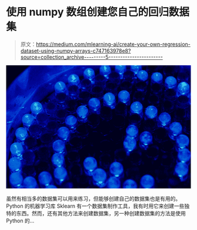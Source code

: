 # 使用 numpy 数组创建您自己的回归数据集

> 原文：<https://medium.com/mlearning-ai/create-your-own-regression-dataset-using-numpy-arrays-c747163978e8?source=collection_archive---------5----------------------->

![](img/e5badbb4fab9697ca4e80fc00db4eb11.png)

虽然有相当多的数据集可以用来练习，但能够创建自己的数据集也是有用的。Python 的机器学习库 Sklearn 有一个数据集制作工具，我有时用它来创建一些独特的东西。然而，还有其他方法来创建数据集，另一种创建数据集的方法是使用 Python 的…